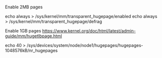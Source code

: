 Enable 2MB pages

echo always > /sys/kernel/mm/transparent_hugepage/enabled
echo always > /sys/kernel/mm/transparent_hugepage/defrag

Enable 1GB pages
https://www.kernel.org/doc/html/latest/admin-guide/mm/hugetlbpage.html

echo 40 > /sys/devices/system/node/node1/hugepages/hugepages-1048576kB/nr_hugepages
